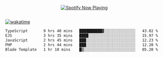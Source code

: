 

<p align="center">
  <a href="https://open.spotify.com/user/31ljmyymhthokwewwcd6dsdmvprm" target="_blank"><img src="https://novatorem-psi-rosy.vercel.app/api/spotify" alt="Spotify Now Playing"/></a>
</p>

##

[![wakatime](https://wakatime.com/badge/user/87646243-158a-4241-a3cb-668e1fa2dbb8.svg)](https://wakatime.com/@87646243-158a-4241-a3cb-668e1fa2dbb8)
<!--START_SECTION:waka-->

```txt
TypeScript       9 hrs 40 mins   ██████████▓░░░░░░░░░░░░░░   43.02 %
EJS              3 hrs 35 mins   ████░░░░░░░░░░░░░░░░░░░░░   15.97 %
JavaScript       2 hrs 45 mins   ███░░░░░░░░░░░░░░░░░░░░░░   12.23 %
PHP              2 hrs 44 mins   ███░░░░░░░░░░░░░░░░░░░░░░   12.20 %
Blade Template   1 hr 10 mins    █▒░░░░░░░░░░░░░░░░░░░░░░░   05.20 %
```

<!--END_SECTION:waka-->
